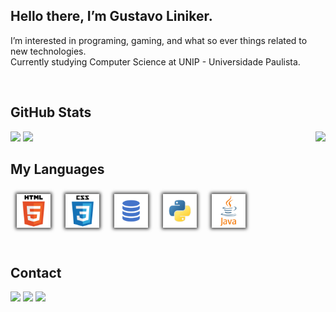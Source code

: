 ## Hello there, I’m Gustavo Liniker.

I’m interested in programing, gaming, and what so ever things related to new technologies.<br>
Currently studying Computer Science at UNIP - Universidade Paulista.<br>

<br>



## GitHub Stats

<div align="start">
  <img height="180em" src="https://github-readme-stats.vercel.app/api?username=Linikker&show_icons=true&theme=tokyonight&include_all_commits=true&count_private=true"/>
  <img align="right" height="200em" src="https://i.pinimg.com/originals/1c/4f/ac/1c4facad627b098885aec6266b8c6c0e.gif"/>
  <img height="180em"
 src="https://github-readme-stats.vercel.app/api/top-langs/?username=Linikker&layout=compact&langs_count=7&theme=tokyonight"/>
</div>

## My Languages

<div align: center">
  
  <img src="https://raw.githubusercontent.com/github/explore/main/topics/html/html.png" alt="HTML" width="50" style="margin: 10px; border: 2px solid white; box-shadow: 0px 0px 5px 2px   rgba(0,0,0,0.75);"/>
  <img src="https://raw.githubusercontent.com/github/explore/main/topics/css/css.png" alt="CSS" width="50" style="margin: 10px; border: 2px solid white; box-shadow: 0px 0px 5px 2px rgba(0,0,0,0.75);"/>
  <img src="https://raw.githubusercontent.com/github/explore/main/topics/sql/sql.png" alt="SQL" width="50" style="margin: 10px; border: 2px solid white; box-shadow: 0px 0px 5px 2px rgba(0,0,0,0.75);"/>
  <img src="https://raw.githubusercontent.com/github/explore/main/topics/python/python.png" alt="Python" width="50" style="margin: 10px; border: 2px solid white; box-shadow: 0px 0px 5px 2px rgba(0,0,0,0.75);"/>
  <img src="https://raw.githubusercontent.com/github/explore/main/topics/java/java.png" alt="Java" width="50" style="margin: 10px; border: 2px solid white; box-shadow: 0px 0px 5px 2px rgba(0,0,0,0.75);"/>

</div>

<br>

## Contact
<div> 
<a href="https://instagram.com/linikker_?igshid=YTQwZjQ0NmI0OA==" target="_blank"><img src="https://img.shields.io/badge/-Instagram-%23E4405F?style=for-the-badge&logo=instagram&logoColor=white" target="_blank"></a>
<a href = "mailto:liniker.gugamer@gmail.com"><img src="https://img.shields.io/badge/-Gmail-%23333?style=for-the-badge&logo=gmail&logoColor=white" target="_blank"></a>
<a href="https://www.linkedin.com/in/lk0gustavo/" target="_blank"><img src="https://img.shields.io/badge/-LinkedIn-%230077B5?style=for-the-badge&logo=linkedin&logoColor=white" target="_blank"></a> 
  
</div>
